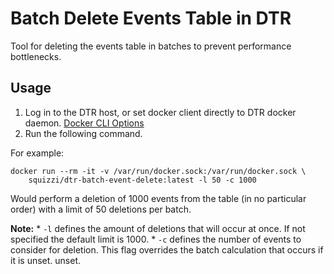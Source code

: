 # Batch Delete Events Table in DTR
Tool for deleting the events table in batches to prevent performance
bottlenecks.

## Usage
1. Log in to the DTR host, or set docker client directly to DTR docker daemon. [Docker CLI Options](https://docs.docker.com/engine/reference/commandline/cli/)
2. Run the following command.

For example:

```
docker run --rm -it -v /var/run/docker.sock:/var/run/docker.sock \
    squizzi/dtr-batch-event-delete:latest -l 50 -c 1000
```

Would perform a deletion of 1000 events from the table (in no particular order)
with a limit of 50 deletions per batch.

**Note:** 
    * `-l` defines the amount of deletions that will occur at once.  If not specified the default limit is 1000.
    * `-c` defines the number of events to consider for deletion.  This flag overrides the batch calculation that occurs if it is unset.
      unset.

